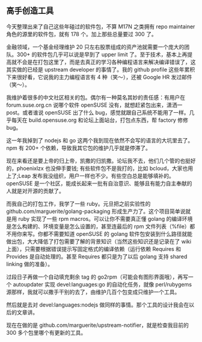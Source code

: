 ## 高手创造工具

今天整理出来了自己这些年碰过的软件包，不算 M17N 之类拥有 repo maintainer 角色的源里的软件包，就有 178 个。加上那些总量要过 300 了。

金融领域，一个基金经理维护 20 只左右股票组成的资产池就需要一个庞大的团队。300+ 的软件包几乎可以说是早到了 upper limit 了。至于技术，基本上再提高就不会是在打包这里了，而是去真正的学习各种编程语言来解决编译错误了，这其实做的已经是 upstream developer 的事情了。我的 github profile 这些年累积下来很好看，它说我的主力编程语言有 4 种（笑～），还被 Google HR 发过邮件（笑～）。

我维护着很多的中文社区相关的包。偶尔有一种莫名其妙的责任感：有用户在 forum.suse.org.cn 说哪个软件 openSUSE 没有，就想赶紧包出来，潇洒一 post。或者谁说 openSUSE 出了什么 bug，感觉就跟自己系统不能用了一样。几乎每天在 build.opensuse.org 和论坛上面站台，打包点东西，帮 factory 修修 bug。

这一年我掉到了 nodejs 和 go 这两个我到现在依然不会写的语言的大坑里去了。npm 有 200+ 个依赖，导致我其它包的维护几乎就是停滞了。

现在来看还是要上帝的归上帝，凯撒的归凯撒。论坛我不去，他们几个管的也挺好的，phoenixlzx 也没伸手要钱; 有些软件包不是我打的，比如 bcloud，大家也用上了;Leap 发布我没组织，用户一样也不少。有些空白总是能够填补的。openSUSE 是一个社区，能成长起来一批有自治意识、能够且有能力自主奉献的人就是对开源的贡献了。

而我自己的打包工作，我学了一些 ruby。元旦把之前实验性的 github.com/marguerite/golang-packaging 形成生产力了。这个项目简单说就是用 ruby 实现了一些 rpm macros。可以让你不需要真正懂 golang 的编译环境是怎么构建的、环境变量是怎么设置的，甚至连最后的 rpm 文件列表（%file）都不用你来写。你都不需要知道 openSUSE 的 golang 软件包安装到什么路径就能做出包，大大降低了打包需要了解的背景知识（当然这些知识还是记录在了 wiki 上面），只需要根据错误提示写固定格式的编译依赖（运行依赖 Requires 和 Provides 是自动处理的。甚至 Requires 都只是为了以后 golang 支持 shared linking 做的准备）。

过段日子再做一个自动填充剩余 tag 的 go2rpm（可能会有图形界面哦），再写一个 autoupdater 实现 devel:languages:go 的自动化任务，就像 perl/rubygems 源那样，我就可以撒手干别的去了，由维护几百个包变成只维护一个工具。

然后就是去对 devel:languages:nodejs 做同样的事情。那个工具的设计我会在以后的文章讲。

现在在做的是 github.com/marguerite/upstream-notifier，就是检查我目前的 300 多个包里哪个有更新的工具。
